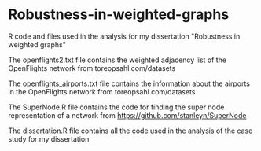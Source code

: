 # Robustness-in-weighted-graphs
R code and files used in the analysis for my dissertation "Robustness in weighted graphs"

The openflights2.txt file contains the weighted adjacency list of the OpenFlights network from toreopsahl.com/datasets 

The openflights_airports.txt file contains the information about the airports in the OpenFlights network from toreopsahl.com/datasets

The SuperNode.R file contains the code for finding the super node representation of a network from https://github.com/stanleyn/SuperNode

The dissertation.R file contains all the code used in the analysis of the case study for my dissertation
